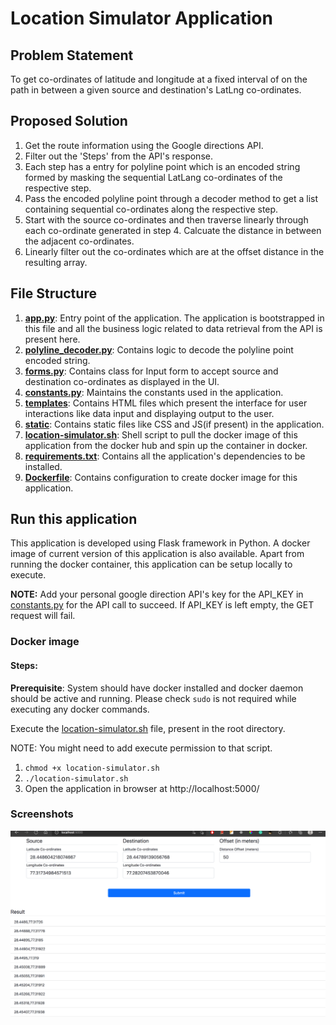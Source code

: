 # Location Simulator Application

## Problem Statement
To get co-ordinates of latitude and longitude at a fixed interval of on the path in between a given source and destination's
LatLng co-ordinates.


## Proposed Solution
1. Get the route information using the Google directions API.
2. Filter out the 'Steps' from the API's response.
3. Each step has a entry for polyline point which is an encoded string formed by masking the sequential LatLang
   co-ordinates of the respective step. 
4. Pass the encoded polyline point through a decoder method to get a list containing sequential co-ordinates along the
respective step.
5. Start with the source co-ordinates and then traverse linearly through each co-ordinate generated in step 4. Calcuate 
the distance in between the adjacent co-ordinates.
6. Linearly filter out the co-ordinates which are at the offset distance in the resulting array.    


## File Structure
1. **[app.py](app.py)**: Entry point of the application. The application is bootstrapped in this file and all the business logic
related to data retrieval from the API is present here.
2. **[polyline_decoder.py](polyline_decoder.py)**: Contains logic to decode the polyline point encoded string.
3. **[forms.py](forms.py)**: Contains class for Input form to accept source and destination co-ordinates as displayed in the UI.
4. **[constants.py](constants.py)**: Maintains the constants used in the application.
5. **[templates](templates)**: Contains HTML files which present the interface for user interactions like data input and displaying
output to the user.
6. **[static](static)**: Contains static files like CSS and JS(if present) in the application.
7. **[location-simulator.sh](location-simulator.sh)**: Shell script to pull the docker image of this application from the docker hub and spin up
the container in docker.
8. **[requirements.txt](requirements.txt)**: Contains all the application's dependencies to be installed. 
9. **[Dockerfile](Dockerfile)**: Contains configuration to create docker image for this application.


## Run this application
This application is developed using Flask framework in Python. A docker image of current version of this application is
also available. Apart from running the docker container, this application can be setup locally to execute.

**NOTE:** Add your personal google direction API's key for the API_KEY in [constants.py](constants.py) for the API call to succeed. If API_KEY is left empty, the GET request will fail.

### Docker image
#### Steps:
**Prerequisite**: System should have docker installed and docker daemon should be active and running. Please check `sudo`
is not required while executing any docker commands.

Execute the [location-simulator.sh](location-simulator.sh) file, present in the root directory.

NOTE: You might need to add execute permission to that script.
1. `chmod +x location-simulator.sh`
2. `./location-simulator.sh`
3. Open the application in browser at http://localhost:5000/

### Screenshots
![img.png](img.png)
